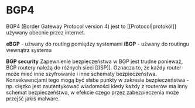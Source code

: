 # BGP4
BGP4 (Border Gateway Protocol version 4) jest to [[Protocol|protokół]] używany obecnie przez internet.

**eBGP** - użwany do routing pomiędzy systemami
**iBGP** - użwany do routingu wewnątrz systemu

**BGP security**
Zapewnienie bezpieczeństwa w BGP jest trudne ponieważ, BGP routery należą do różnych sieci [[ISP]]. Oznacza to, że każdy router może mieć inne szyfrowanie i inne schematy bezpieczeństwa. Konsekwencjami tego mogą być słabe punkty w zakresie bezpieczeństwa - np. cięzko jest zautentykować wiadomości kiedy każdy z routerów ma inny schemat bezpieczeńśtwa, w efekcie czego przez zabezpieczenia może przejść jakiś malware.